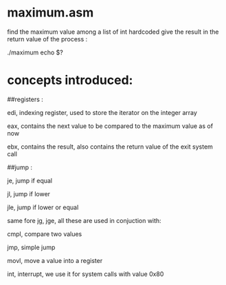 maximum.asm
=========

find the maximum value among a list of int hardcoded
give the result in the return value of the process : 

./maximum
echo $?

concepts introduced:
=========

##registers : 

edi, indexing register, used to store the iterator on the integer array

eax, contains the next value to be compared to the maximum value as of now

ebx, contains the result, also contains the return value of the exit system call

##jump :

je, jump if equal

jl, jump if lower

jle, jump if lower or equal

same fore jg, jge, all these are used in conjuction with:

cmpl, compare two values 

jmp, simple jump

movl, move a value into a register

int, interrupt, we use it for system calls with value 0x80

